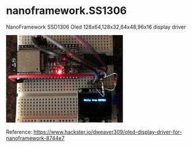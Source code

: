 # nanoframework.SS1306


NanoFramework  SSD1306 Oled 128x64,128x32,64x48,96x16 display driver


![ScreenShot](https://github.com/Dweaver309/nanoframework.SS1306/blob/master/OLED.png)

Reference: https://www.hackster.io/dweaver309/oled-display-driver-for-nanoframework-8744e7

